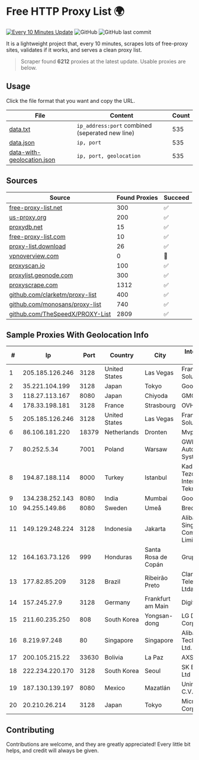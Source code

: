 
# Free HTTP Proxy List 🌍

[![Every 10 Minutes Update](https://github.com/mertguvencli/http-proxy-list/actions/workflows/main.yml/badge.svg?branch=main)](https://github.com/mertguvencli/http-proxy-list/actions/workflows/main.yml)
![GitHub](https://img.shields.io/github/license/mertguvencli/http-proxy-list)
![GitHub last commit](https://img.shields.io/github/last-commit/mertguvencli/http-proxy-list)

It is a lightweight project that, every 10 minutes, scrapes lots of free-proxy sites, validates if it works, and serves a clean proxy list.


> Scraper found **6212** proxies at the latest update. Usable proxies are below.

## Usage

Click the file format that you want and copy the URL.


|File|Content|Count|
|----|-------|-----|
|[data.txt](https://raw.githubusercontent.com/mertguvencli/http-proxy-list/main/proxy-list/data.txt)|`ip_address:port` combined (seperated new line)|535|
|[data.json](https://raw.githubusercontent.com/mertguvencli/http-proxy-list/main/proxy-list/data.json)|`ip, port`|535|
|[data-with-geolocation.json](https://raw.githubusercontent.com/mertguvencli/http-proxy-list/main/proxy-list/data-with-geolocation.json)|`ip, port, geolocation`|535|

## Sources

|Source|Found Proxies|Succeed|
|------|-------------|-------|
|[free-proxy-list.net](https://free-proxy-list.net)|300|✅|
|[us-proxy.org](https://www.us-proxy.org)|200|✅|
|[proxydb.net](http://proxydb.net)|15|✅|
|[free-proxy-list.com](https://free-proxy-list.com/?page=&port=&type%5B%5D=http&type%5B%5D=https&up_time=0&search=Search)|10|✅|
|[proxy-list.download](https://www.proxy-list.download/HTTP)|26|✅|
|[vpnoverview.com](https://vpnoverview.com/privacy/anonymous-browsing/free-proxy-servers)|0|🚫|
|[proxyscan.io](https://www.proxyscan.io)|100|✅|
|[proxylist.geonode.com](https://proxylist.geonode.com/api/proxy-list?limit=300&page=1&sort_by=lastChecked&sort_type=desc&protocols=http,https)|300|✅|
|[proxyscrape.com](https://api.proxyscrape.com/v2/?request=displayproxies&protocol=http&timeout=10000&country=all&ssl=all&anonymity=all)|1312|✅|
|[github.com/clarketm/proxy-list](https://raw.githubusercontent.com/clarketm/proxy-list/master/proxy-list-raw.txt)|400|✅|
|[github.com/monosans/proxy-list](https://raw.githubusercontent.com/monosans/proxy-list/main/proxies/http.txt)|740|✅|
|[github.com/TheSpeedX/PROXY-List](https://raw.githubusercontent.com/TheSpeedX/PROXY-List/master/http.txt)|2809|✅|


## Sample Proxies With Geolocation Info

|#|Ip|Port|Country|City|Internet Service Provider|
|-|--|----|-------|----|-------------------------|
|1|205.185.126.246|3128|United States|Las Vegas|FranTech Solutions|
|2|35.221.104.199|3128|Japan|Tokyo|Google LLC|
|3|118.27.113.167|8080|Japan|Chiyoda|GMO Internet, Inc.|
|4|178.33.198.181|3128|France|Strasbourg|OVH SAS|
|5|205.185.126.246|3128|United States|Las Vegas|FranTech Solutions|
|6|86.106.181.220|18379|Netherlands|Dronten|Mvps LTD|
|7|80.252.5.34|7001|Poland|Warsaw|GWNET Autonomus System|
|8|194.87.188.114|8000|Turkey|Istanbul|Kadir Huseyin Tezcan Nosspeed Internet Teknolojileri|
|9|134.238.252.143|8080|India|Mumbai|Google LLC|
|10|94.255.149.86|8080|Sweden|Umeå|Bredband2 AB|
|11|149.129.248.224|3128|Indonesia|Jakarta|Alibaba.com Singapore E-Commerce Private Limited|
|12|164.163.73.126|999|Honduras|Santa Rosa de Copán|Grupo Inma S.A|
|13|177.82.85.209|3128|Brazil|Ribeirão Preto|Claro NXT Telecomunicacoes Ltda|
|14|157.245.27.9|3128|Germany|Frankfurt am Main|DigitalOcean, LLC|
|15|211.60.235.250|808|South Korea|Yongsan-dong|LG DACOM Corporation|
|16|8.219.97.248|80|Singapore|Singapore|Alibaba (US) Technology Co., Ltd.|
|17|200.105.215.22|33630|Bolivia|La Paz|AXS Bolivia S. A.|
|18|222.234.220.170|3128|South Korea|Seoul|SK Broadband Co Ltd|
|19|187.130.139.197|8080|Mexico|Mazatlán|Uninet S.A. de C.V.|
|20|20.210.26.214|3128|Japan|Tokyo|Microsoft Corporation|



## Contributing

Contributions are welcome, and they are greatly appreciated! Every
little bit helps, and credit will always be given.

